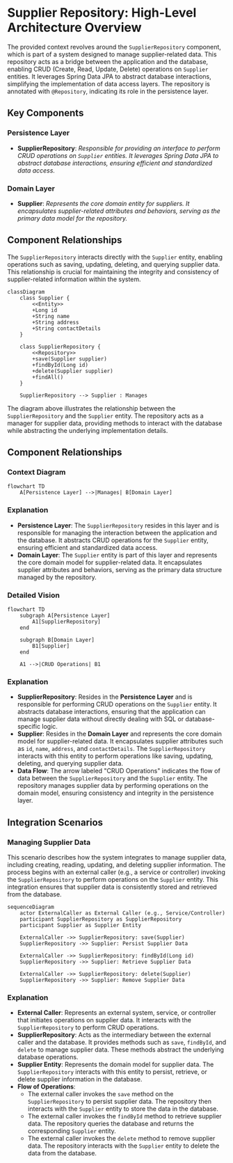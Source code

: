 # Supplier Repository: High-Level Architecture Overview

The provided context revolves around the `SupplierRepository` component, which is part of a system designed to manage supplier-related data. This repository acts as a bridge between the application and the database, enabling CRUD (Create, Read, Update, Delete) operations on `Supplier` entities. It leverages Spring Data JPA to abstract database interactions, simplifying the implementation of data access layers. The repository is annotated with `@Repository`, indicating its role in the persistence layer.

## Key Components

### Persistence Layer
- **SupplierRepository**: *Responsible for providing an interface to perform CRUD operations on `Supplier` entities. It leverages Spring Data JPA to abstract database interactions, ensuring efficient and standardized data access.*

### Domain Layer
- **Supplier**: *Represents the core domain entity for suppliers. It encapsulates supplier-related attributes and behaviors, serving as the primary data model for the repository.*

## Component Relationships

The `SupplierRepository` interacts directly with the `Supplier` entity, enabling operations such as saving, updating, deleting, and querying supplier data. This relationship is crucial for maintaining the integrity and consistency of supplier-related information within the system.

```mermaid
classDiagram
    class Supplier {
        <<Entity>>
        +Long id
        +String name
        +String address
        +String contactDetails
    }

    class SupplierRepository {
        <<Repository>>
        +save(Supplier supplier)
        +findById(Long id)
        +delete(Supplier supplier)
        +findAll()
    }

    SupplierRepository --> Supplier : Manages
```

The diagram above illustrates the relationship between the `SupplierRepository` and the `Supplier` entity. The repository acts as a manager for supplier data, providing methods to interact with the database while abstracting the underlying implementation details.
## Component Relationships

### Context Diagram
```mermaid
flowchart TD
    A[Persistence Layer] -->|Manages| B[Domain Layer]
```

### Explanation
- **Persistence Layer**: The `SupplierRepository` resides in this layer and is responsible for managing the interaction between the application and the database. It abstracts CRUD operations for the `Supplier` entity, ensuring efficient and standardized data access.
- **Domain Layer**: The `Supplier` entity is part of this layer and represents the core domain model for supplier-related data. It encapsulates supplier attributes and behaviors, serving as the primary data structure managed by the repository.
### Detailed Vision

```mermaid
flowchart TD
    subgraph A[Persistence Layer]
        A1[SupplierRepository]
    end

    subgraph B[Domain Layer]
        B1[Supplier]
    end

    A1 -->|CRUD Operations| B1
```

### Explanation
- **SupplierRepository**: Resides in the **Persistence Layer** and is responsible for performing CRUD operations on the `Supplier` entity. It abstracts database interactions, ensuring that the application can manage supplier data without directly dealing with SQL or database-specific logic.
- **Supplier**: Resides in the **Domain Layer** and represents the core domain model for supplier-related data. It encapsulates supplier attributes such as `id`, `name`, `address`, and `contactDetails`. The `SupplierRepository` interacts with this entity to perform operations like saving, updating, deleting, and querying supplier data.
- **Data Flow**: The arrow labeled "CRUD Operations" indicates the flow of data between the `SupplierRepository` and the `Supplier` entity. The repository manages supplier data by performing operations on the domain model, ensuring consistency and integrity in the persistence layer.
## Integration Scenarios

### Managing Supplier Data
This scenario describes how the system integrates to manage supplier data, including creating, reading, updating, and deleting supplier information. The process begins with an external caller (e.g., a service or controller) invoking the `SupplierRepository` to perform operations on the `Supplier` entity. This integration ensures that supplier data is consistently stored and retrieved from the database.

```mermaid
sequenceDiagram
    actor ExternalCaller as External Caller (e.g., Service/Controller)
    participant SupplierRepository as SupplierRepository
    participant Supplier as Supplier Entity

    ExternalCaller ->> SupplierRepository: save(Supplier)
    SupplierRepository ->> Supplier: Persist Supplier Data

    ExternalCaller ->> SupplierRepository: findById(Long id)
    SupplierRepository ->> Supplier: Retrieve Supplier Data

    ExternalCaller ->> SupplierRepository: delete(Supplier)
    SupplierRepository ->> Supplier: Remove Supplier Data
```

### Explanation
- **External Caller**: Represents an external system, service, or controller that initiates operations on supplier data. It interacts with the `SupplierRepository` to perform CRUD operations.
- **SupplierRepository**: Acts as the intermediary between the external caller and the database. It provides methods such as `save`, `findById`, and `delete` to manage supplier data. These methods abstract the underlying database operations.
- **Supplier Entity**: Represents the domain model for supplier data. The `SupplierRepository` interacts with this entity to persist, retrieve, or delete supplier information in the database.
- **Flow of Operations**:
  - The external caller invokes the `save` method on the `SupplierRepository` to persist supplier data. The repository then interacts with the `Supplier` entity to store the data in the database.
  - The external caller invokes the `findById` method to retrieve supplier data. The repository queries the database and returns the corresponding `Supplier` entity.
  - The external caller invokes the `delete` method to remove supplier data. The repository interacts with the `Supplier` entity to delete the data from the database.
